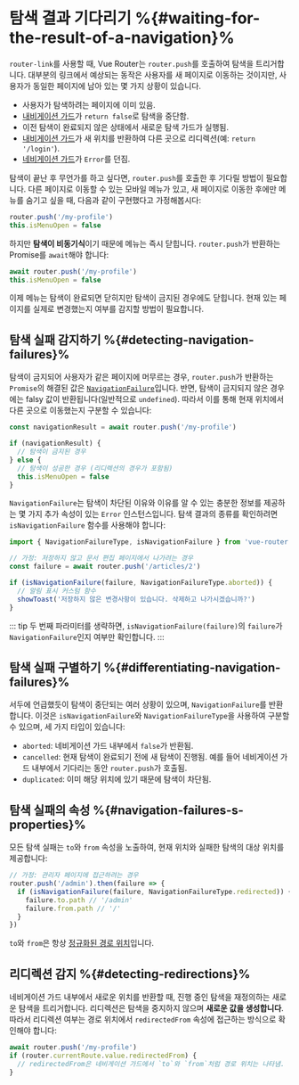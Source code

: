 # 탐색 결과 기다리기 %{#waiting-for-the-result-of-a-navigation}%

`router-link`를 사용할 때,
Vue Router는 `router.push`를 호출하여 탐색을 트리거합니다.
대부분의 링크에서 예상되는 동작은 사용자를 새 페이지로 이동하는 것이지만,
사용자가 동일한 페이지에 남아 있는 몇 가지 상황이 있습니다.

- 사용자가 탐색하려는 페이지에 이미 있음.
- [내비게이션 가드](navigation-guards.md)가 `return false`로 탐색을 중단함.
- 이전 탐색이 완료되지 않은 상태에서 새로운 탐색 가드가 실행됨.
- [내비게이션 가드](navigation-guards.md)가 새 위치를 반환하여 다른 곳으로 리디렉션(예: `return '/login'`).
- [네비게이션 가드](navigation-guards.md)가 `Error`를 던짐.

탐색이 끝난 후 무언가를 하고 싶다면,
`router.push`를 호출한 후 기다릴 방법이 필요합니다.
다른 페이지로 이동할 수 있는 모바일 메뉴가 있고,
새 페이지로 이동한 후에만 메뉴를 숨기고 싶을 때,
다음과 같이 구현했다고 가정해봅시다:

```js
router.push('/my-profile')
this.isMenuOpen = false
```

하지만 **탐색이 비동기식**이기 때문에 메뉴는 즉시 닫힙니다.
`router.push`가 반환하는 Promise를 `await`해야 합니다:

```js
await router.push('/my-profile')
this.isMenuOpen = false
```

이제 메뉴는 탐색이 완료되면 닫히지만 탐색이 금지된 경우에도 닫힙니다.
현재 있는 페이지를 실제로 변경했는지 여부를 감지할 방법이 필요합니다.

## 탐색 실패 감지하기 %{#detecting-navigation-failures}%

탐색이 금지되어 사용자가 같은 페이지에 머무르는 경우,
`router.push`가 반환하는 `Promise`의 해결된 값은 [`NavigationFailure`](/api/enums/NavigationFailureType.md)입니다.
반면, 탐색이 금지되지 않은 경우에는 falsy 값이 반환됩니다(일반적으로 `undefined`).
따라서 이를 통해 현재 위치에서 다른 곳으로 이동했는지 구분할 수 있습니다:

```js
const navigationResult = await router.push('/my-profile')

if (navigationResult) {
  // 탐색이 금지된 경우
} else {
  // 탐색이 성공한 경우 (리디렉션의 경우가 포함됨)
  this.isMenuOpen = false
}
```

`NavigationFailure`는 탐색이 차단된 이유와 이유를 알 수 있는 충분한 정보를 제공하는 몇 가지 추가 속성이 있는 `Error` 인스턴스입니다.
탐색 결과의 종류를 확인하려면 `isNavigationFailure` 함수를 사용해야 합니다:

```js
import { NavigationFailureType, isNavigationFailure } from 'vue-router'

// 가정: 저장하지 않고 문서 편집 페이지에서 나가려는 경우
const failure = await router.push('/articles/2')

if (isNavigationFailure(failure, NavigationFailureType.aborted)) {
  // 알림 표시 커스텀 함수
  showToast('저장하지 않은 변경사항이 있습니다. 삭제하고 나가시겠습니까?')
}
```

::: tip
두 번째 파라미터를 생략하면, `isNavigationFailure(failure)`의 `failure`가 `NavigationFailure`인지 여부만 확인합니다.
:::

## 탐색 실패 구별하기 %{#differentiating-navigation-failures}%

서두에 언급했듯이 탐색이 중단되는 여러 상황이 있으며, `NavigationFailure`를 반환합니다.
이것은 `isNavigationFailure`와 `NavigationFailureType`을 사용하여 구분할 수 있으며,
세 가지 타입이 있습니다:

- `aborted`: 네비게이션 가드 내부에서 `false`가 반환됨.
- `cancelled`: 현재 탐색이 완료되기 전에 새 탐색이 진행됨.
  예를 들어 네비게이션 가드 내부에서 기다리는 동안 `router.push`가 호출됨.
- `duplicated`: 이미 해당 위치에 있기 때문에 탐색이 차단됨.

## 탐색 실패의 속성 %{#navigation-failures-s-properties}%

모든 탐색 실패는 `to`와 `from` 속성을 노출하여,
현재 위치와 실패한 탐색의 대상 위치를 제공합니다:

```js
// 가정: 관리자 페이지에 접근하려는 경우
router.push('/admin').then(failure => {
  if (isNavigationFailure(failure, NavigationFailureType.redirected)) {
    failure.to.path // '/admin'
    failure.from.path // '/'
  }
})
```

`to`와 `from`은 항상 [정규화된 경로 위치](/api/interfaces/RouteLocationNormalized.html)입니다.

## 리디렉션 감지 %{#detecting-redirections}%

네비게이션 가드 내부에서 새로운 위치를 반환할 때,
진행 중인 탐색을 재정의하는 새로운 탐색을 트리거합니다.
리디렉션은 탐색을 중지하지 않으며 **새로운 값을 생성합니다**.
따라서 리디렉션 여부는 경로 위치에서 `redirectedFrom` 속성에 접근하는 방식으로 확인해야 합니다:

```js
await router.push('/my-profile')
if (router.currentRoute.value.redirectedFrom) {
  // redirectedFrom은 네비게이션 가드에서 `to`와 `from`처럼 경로 위치는 나타냄.
}
```

